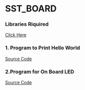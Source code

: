 # SST_BOARD

### Libraries Riquired 
   [Click Here](https://github.com/izzarzn/SST_BOARD/blob/a003156b17b68087afed8b77382bad70e38e0ff2/Libraries/Adafruit_Sensor-master.zip)

 ### 1. Program to Print Hello World
 
   [Source Code](https://github.com/izzarzn/SST_BOARD/blob/070eb52651bb6df83e9af3c22380abafe494df15/1_Hello_World/1_Hello_World.ino) 
 
 ### 2.Program for On Board LED 
   
   [Source Code](https://github.com/izzarzn/SST_BOARD/blob/d81c56e0fd5ffc1cb2703f4eedd34d1f5b302e10/2_Blink_Led/2_Blink_Led.ino)
